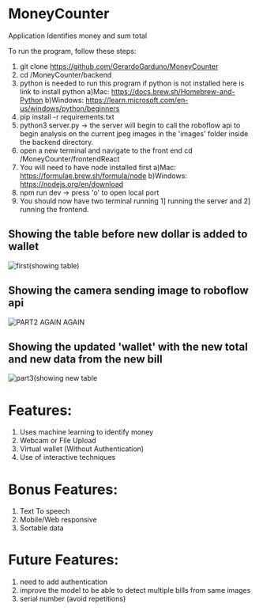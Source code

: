 # MoneyCounter
Application Identifies money and sum total

To run the program, follow these steps:
1) git clone https://github.com/GerardoGarduno/MoneyCounter
2) cd /MoneyCounter/backend
3) python is needed to run this program if python is not installed here is link to install python
  a)Mac: https://docs.brew.sh/Homebrew-and-Python
  b)Windows: https://learn.microsoft.com/en-us/windows/python/beginners 
4) pip install -r requirements.txt
6) python3 server.py -> the server will begin to call the roboflow api to begin analysis on the current jpeg images in the 'images' folder inside the backend directory.
7) open a new terminal and navigate to the front end cd /MoneyCounter/frontendReact
8) You will need to have node installed first
  a)Mac: https://formulae.brew.sh/formula/node
  b)Windows: https://nodejs.org/en/download
10) npm run dev -> press 'o' to open local port 
11) You should now have two terminal running 1] running the server and 2] running the frontend.




## **Showing the table before new dollar is added to wallet**
![first(showing table)](https://github.com/GerardoGarduno/MoneyCounter/assets/48225150/bafd751b-7a17-4591-b3f2-7d843dd70981)
## **Showing the camera sending image to roboflow api**
![PART2 AGAIN AGAIN](https://github.com/GerardoGarduno/MoneyCounter/assets/48225150/5d622b35-aba6-42ac-96d1-549afe71af93)
## **Showing the updated 'wallet' with the new total and new data from the new bill**
![part3(showing new table](https://github.com/GerardoGarduno/MoneyCounter/assets/48225150/4c315efd-c79b-4cdb-8ab8-731cd074ca7b)



# **Features:**
1) Uses machine learning to identify money​
2) Webcam or File Upload ​
3) Virtual wallet ​(Without Authentication)​
4) Use of interactive techniques​

# **Bonus Features:**
1) Text To speech​
2) Mobile/Web responsive ​
3) Sortable data

# **Future Features:**
1) need to add authentication
2) improve the model to be able to detect multiple bills from same images
3) serial number (avoid repetitions)
